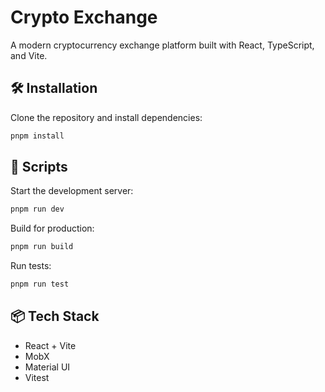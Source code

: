 # Crypto Exchange

A modern cryptocurrency exchange platform built with React, TypeScript, and Vite.

## 🛠️ Installation

Clone the repository and install dependencies:

```sh
pnpm install
```

## 🔧 Scripts

Start the development server:

```sh
pnpm run dev
```

Build for production:

```sh
pnpm run build
```

Run tests:

```sh
pnpm run test
```

## 📦 Tech Stack

- React + Vite
- MobX
- Material UI
- Vitest
